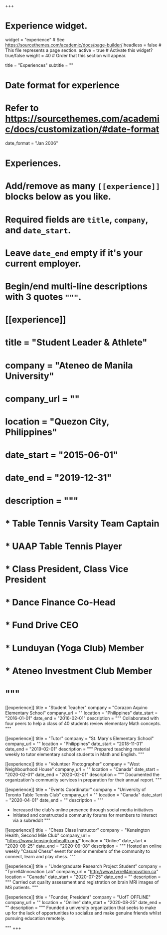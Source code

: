 +++
# Experience widget.
widget = "experience"  # See https://sourcethemes.com/academic/docs/page-builder/
headless = false  # This file represents a page section.
active = true  # Activate this widget? true/false
weight = 40  # Order that this section will appear.

title = "Experiences"
subtitle = ""

# Date format for experience
#   Refer to https://sourcethemes.com/academic/docs/customization/#date-format
date_format = "Jan 2006"

# Experiences.
#   Add/remove as many `[[experience]]` blocks below as you like.
#   Required fields are `title`, `company`, and `date_start`.
#   Leave `date_end` empty if it's your current employer.
#   Begin/end multi-line descriptions with 3 quotes `"""`.

# [[experience]]
#   title = "Student Leader & Athlete"
#   company = "Ateneo de Manila University"
#   company_url = ""
#   location = "Quezon City, Philippines"
#   date_start = "2015-06-01"
#   date_end = "2019-12-31"
#   description = """
#   * Table Tennis Varsity Team Captain
#   * UAAP Table Tennis Player
#   * Class President, Class Vice President
#   * Dance Finance Co-Head
#   * Fund Drive CEO
#   * Lunduyan (Yoga Club) Member
#   * Ateneo Investment Club Member
#   """

[[experience]]
  title = "Student Teacher"
  company = "Corazon Aquino Elementary School"
  company_url = ""
  location = "Philippines"
  date_start = "2016-01-01"
  date_end = "2016-02-01"
  description = """
  Collaborated with four peers to help a class of 40 students review elementary Math concepts.
  """

[[experience]]
  title = "Tutor"
  company = "St. Mary's Elementary School"
  company_url = ""
  location = "Philippines"
  date_start = "2018-11-01"
  date_end = "2019-02-01"
  description = """
  Prepared teaching material weekly to tutor elementary school students in Math and English.
  """

[[experience]]
  title = "Volunteer Photographer"
  company = "West Neighbourhood House"
  company_url = ""
  location = "Canada"
  date_start = "2020-02-01"
  date_end = "2020-02-01"
  description = """
  Documented the organization's community services in preparation for their annual report.
  """

[[experience]]
  title = "Events Coordinator"
  company = "University of Toronto Table Tennis Club"
  company_url = ""
  location = "Canada"
  date_start = "2020-04-01"
  date_end = ""
  description = """
  * Increased the club's online presence through social media initiatives
  * Initiated and constructed a community forums for members to interact via a subreddit
  """
  
[[experience]]
  title = "Chess Class Instructor"
  company = "Kensington Health, Second Mile Club"
  company_url = "https://www.kensingtonhealth.org/"
  location = "Online"
  date_start = "2020-08-25"
  date_end = "2020-09-08"
  description = """
  Hosted an online weekly "Casual Chess" event for senior members of the community to connect, learn and play chess.
  """
  
  
[[experience]]
  title = "Undergraduate Research Project Student"
  company = "Tyrrell4Innovation Lab"
  company_url = "http://www.tyrrell4innovation.ca"
  location = "Canada"
  date_start = "2020-07-25"
  date_end = ""
  description = """
Carried out quality assessment and registration on brain MRI images of MS patients.
  """
  
  
[[experience]]
  title = "Founder, President"
  company = "UofT OFFLINE"
  company_url = ""
  location = "Online"
  date_start = "2020-08-25"
  date_end = ""
  description = """
  Founded a university organization that seeks to make up for the lack of opportunities to socialize and make genuine friends whilst pursuing
education remotely.

  """
+++
